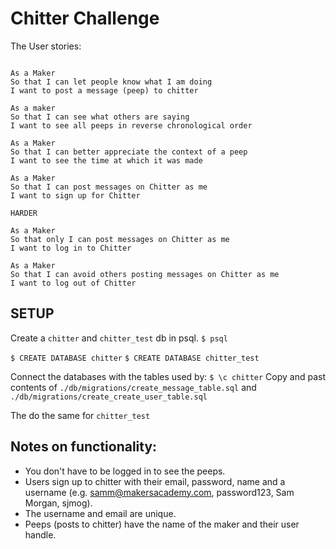 # Chitter Challenge

The User stories:

```

As a Maker
So that I can let people know what I am doing
I want to post a message (peep) to chitter

As a maker
So that I can see what others are saying
I want to see all peeps in reverse chronological order

As a Maker
So that I can better appreciate the context of a peep
I want to see the time at which it was made

As a Maker
So that I can post messages on Chitter as me
I want to sign up for Chitter

HARDER

As a Maker
So that only I can post messages on Chitter as me
I want to log in to Chitter

As a Maker
So that I can avoid others posting messages on Chitter as me
I want to log out of Chitter

```

## SETUP

Create a `chitter` and `chitter_test` db in psql.
`$ psql`

`$ CREATE DATABASE chitter`
`$ CREATE DATABASE chitter_test`

Connect the databases with the tables used by:
`$ \c chitter`
Copy and past contents of `./db/migrations/create_message_table.sql`
and `./db/migrations/create_create_user_table.sql`

The do the same for `chitter_test`

## Notes on functionality:

- You don't have to be logged in to see the peeps.
- Users sign up to chitter with their email, password, name and a username (e.g. samm@makersacademy.com, password123, Sam Morgan, sjmog).
- The username and email are unique.
- Peeps (posts to chitter) have the name of the maker and their user handle.

